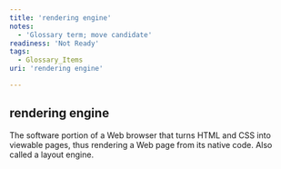 ```yaml
---
title: 'rendering engine'
notes:
  - 'Glossary term; move candidate'
readiness: 'Not Ready'
tags:
  - Glossary_Items
uri: 'rendering engine'

---
```

## rendering engine

The software portion of a Web browser that turns HTML and CSS into viewable pages, thus rendering a Web page from its native code. Also called a layout engine.

